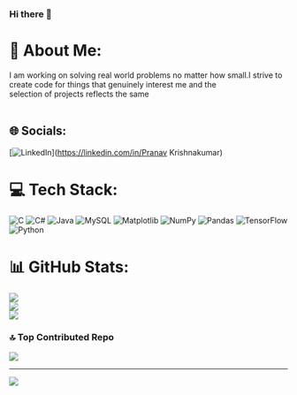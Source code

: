 ### Hi there 👋

# 💫 About Me:
I am working on solving real world problems no matter how small.I strive to create code for things that genuinely interest me and the<br>selection of projects reflects the same<br><br>


## 🌐 Socials:
[![LinkedIn](https://img.shields.io/badge/LinkedIn-%230077B5.svg?logo=linkedin&logoColor=white)](https://linkedin.com/in/Pranav Krishnakumar) 

# 💻 Tech Stack:
![C](https://img.shields.io/badge/c-%2300599C.svg?style=for-the-badge&logo=c&logoColor=white) ![C#](https://img.shields.io/badge/c%23-%23239120.svg?style=for-the-badge&logo=csharp&logoColor=white) ![Java](https://img.shields.io/badge/java-%23ED8B00.svg?style=for-the-badge&logo=openjdk&logoColor=white) ![MySQL](https://img.shields.io/badge/mysql-%2300000f.svg?style=for-the-badge&logo=mysql&logoColor=white) ![Matplotlib](https://img.shields.io/badge/Matplotlib-%23ffffff.svg?style=for-the-badge&logo=Matplotlib&logoColor=black) ![NumPy](https://img.shields.io/badge/numpy-%23013243.svg?style=for-the-badge&logo=numpy&logoColor=white) ![Pandas](https://img.shields.io/badge/pandas-%23150458.svg?style=for-the-badge&logo=pandas&logoColor=white) ![TensorFlow](https://img.shields.io/badge/TensorFlow-%23FF6F00.svg?style=for-the-badge&logo=TensorFlow&logoColor=white) ![Python](https://img.shields.io/badge/python-3670A0?style=for-the-badge&logo=python&logoColor=ffdd54)
# 📊 GitHub Stats:
![](https://github-readme-stats.vercel.app/api?username=PranavKK1201&theme=dark&hide_border=true&include_all_commits=false&count_private=true)<br/>
![](https://github-readme-streak-stats.herokuapp.com/?user=PranavKK1201&theme=dark&hide_border=true)<br/>
![](https://github-readme-stats.vercel.app/api/top-langs/?username=PranavKK1201&theme=dark&hide_border=true&include_all_commits=false&count_private=true&layout=compact)

### 🔝 Top Contributed Repo
![](https://github-contributor-stats.vercel.app/api?username=PranavKK1201&limit=5&theme=dark&combine_all_yearly_contributions=true)

---
[![](https://visitcount.itsvg.in/api?id=PranavKK1201&icon=0&color=9)](https://visitcount.itsvg.in)

<!-- Proudly created with GPRM ( https://gprm.itsvg.in ) -->
